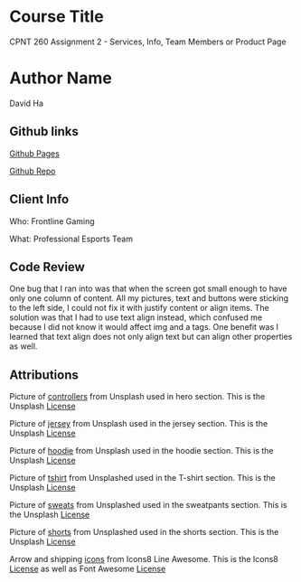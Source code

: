 # Course Title
CPNT 260 Assignment 2 - Services, Info, Team Members or Product Page

# Author Name
David Ha

## Github links
[Github Pages](https://boostha.github.io/cpnt260-a2/)

[Github Repo](https://github.com/boostha/cpnt260-a2.git)

## Client Info
Who: Frontline Gaming

What: Professional Esports Team

## Code Review
One bug that I ran into was that when the screen got small enough to have only one column of content. All my pictures, text and buttons were sticking to the left side, I could not fix it with justify content or align items. The solution was that I had to use text align instead, which confused me because I did not know it would affect img and a tags. One benefit was I learned that text align does not only align text but can align other properties as well.

## Attributions

Picture of [controllers](https://unsplash.com/photos/pX829a6ObhE) from Unsplash used in hero section. This is the Unsplash [License](https://unsplash.com/license)

Picture of [jersey](https://unsplash.com/photos/t1qfuZpO-UA) from Unsplash used in the jersey section. This is the Unsplash [License](https://unsplash.com/license)

Picture of [hoodie](https://unsplash.com/photos/ZCoqcrWp9GY) from Unsplash used in the hoodie section. This is the Unsplash [License](https://unsplash.com/license)

Picture of [tshirt](https://unsplash.com/photos/xrvWzRVwAmM) from Unsplashed used in the T-shirt section. This is the Unsplash [License](https://unsplash.com/license)

Picture of [sweats](https://unsplash.com/photos/rj8ohjW9RBA) from Unsplashed used in the sweatpants section. This is the Unsplash [License](https://unsplash.com/license)

Picture of [shorts](https://unsplash.com/photos/t41KnBoPM9I) from Unsplashed used in the shorts section. This is the Unsplash [License](https://unsplash.com/license)

Arrow and shipping [icons](https://icons8.com/line-awesome) from Icons8 Line Awesome. This is the Icons8 [License](https://icons8.com/license) as well as Font Awesome [License](https://fontawesome.com/license)
